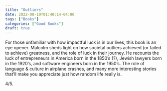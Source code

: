 ```yaml
---
title: "Outliers"
date: 2022-08-10T01:40:14-04:00
tags: ["Books"]
categories: ["Good Books"]
draft: true
---
```


For those unfamiliar with how impactful luck is in our lives, this book is an eye opener. Malcolm sheds light on how societal outliers achieved (or failed to achieve) greatness, and the role of luck in their journey. He recounts the luck of entrepreneurs in America born in the 1850’s (?), Jewish lawyers born in the 1920’s, and software engineers born in the 1950’s. The role of language & culture in airplane crashes, and many more interesting stories that’ll make you appreciate just how random life really is.

4/5.
